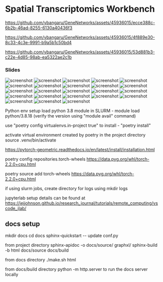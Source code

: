# Spatial Transcriptomics Workbench


https://github.com/ybangaru/GeneNetworks/assets/45936015/ecce388c-6b2b-46ad-8255-6130a40436f3

https://github.com/ybangaru/GeneNetworks/assets/45936015/4f889e30-8c33-4c3e-9991-b9a5b1c50bd4

https://github.com/ybangaru/GeneNetworks/assets/45936015/53d881b3-c22e-4d85-98ab-ea5322ae2c1b





<!-- Needs changes -->

### Slides

![screenshot](docs/slides/Slide2.jpg)
![screenshot](docs/slides/Slide3.jpg)
![screenshot](docs/slides/Slide4.jpg)
![screenshot](docs/slides/Slide5.jpg)
![screenshot](docs/slides/Slide6.jpg)
![screenshot](docs/slides/Slide7.jpg)
![screenshot](docs/slides/Slide8.jpg)
![screenshot](docs/slides/Slide9.jpg)
![screenshot](docs/slides/Slide10.jpg)
![screenshot](docs/slides/Slide11.jpg)
![screenshot](docs/slides/Slide12.jpg)
![screenshot](docs/slides/Slide13.jpg)
![screenshot](docs/slides/Slide14.jpg)
![screenshot](docs/slides/Slide15.jpg)
![screenshot](docs/slides/Slide16.jpg)
![screenshot](docs/slides/Slide17.jpg)
![screenshot](docs/slides/Slide18.jpg)
![screenshot](docs/slides/Slide19.jpg)
![screenshot](docs/slides/Slide20.jpg)
![screenshot](docs/slides/Slide21.jpg)
![screenshot](docs/slides/Slide22.jpg)
![screenshot](docs/slides/Slide23.jpg)
![screenshot](docs/slides/Slide24.jpg)



Python env setup
load python 3.8 module
in SLURM - module load python/3.8.18 (verify the version using "module avail" command)

<!-- to ensure virtual environments are created in the local directory -->
use "poetry config virtualenvs.in-project true"
to install - "poetry install"

activate virtual environment created by poetry in the project directory
source .venv/bin/activate

<!-- to be able to install torch-scatter, open issue at https://github.com/rusty1s/pytorch_sparse/issues/156 -->
<!-- please refer here for different options -->
https://pytorch-geometric.readthedocs.io/en/latest/install/installation.html

poetry config repositories.torch-wheels https://data.pyg.org/whl/torch-2.2.0+cpu.html

poetry source add torch-wheels https://data.pyg.org/whl/torch-2.2.0+cpu.html

if using slurm jobs, create directory for logs using mkdir logs


jupyterlab setup details can be found at https://jejjohnson.github.io/research_journal/tutorials/remote_computing/vscode_jlab/

docs setup
---------------
mkdir docs
cd docs
sphinx-quickstart
-- update conf.py

from project directory
sphinx-apidoc -o docs/source/ graphxl/
sphinx-build -b html docs/source docs/build

from docs directory
./make.sh html

from docs/build directory
python -m http.server to run the docs server locally

